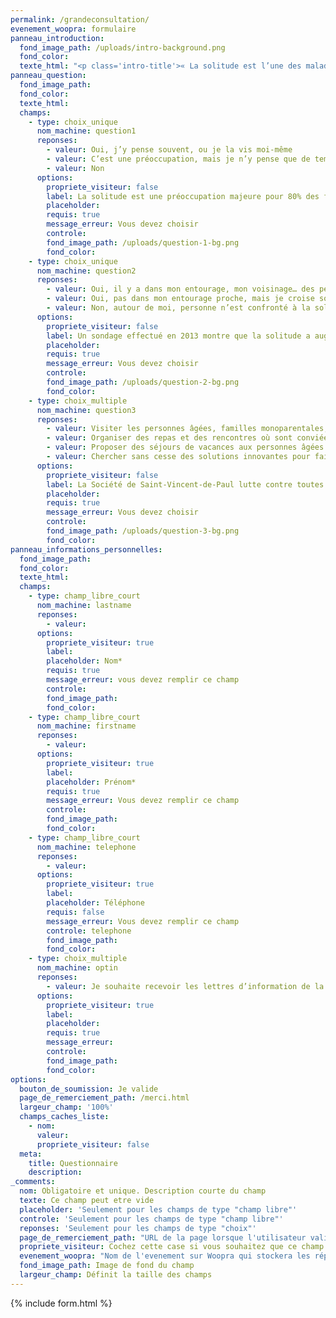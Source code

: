```yaml
---
permalink: /grandeconsultation/
evenement_woopra: formulaire
panneau_introduction:
  fond_image_path: /uploads/intro-background.png
  fond_color:
  texte_html: "<p class='intro-title'>« La solitude est l’une des maladies  les plus répandues »</p><img class='pape' src='/uploads/pape.png' alt='Pape François'/><p class='pape-name'>Pape François</p><p class='description'>Aidez la Société de Saint-Vincent-de-Paul à adapter ses actions aux nouvelles formes de solitude et à leurs conséquences. Prenez quelques instants pour répondre à cette consultation personnelle. Merci</p><a class='button' href='#slide-0'>Je donne mon avis</a>"
panneau_question:
  fond_image_path:
  fond_color:
  texte_html: 
  champs:
    - type: choix_unique
      nom_machine: question1
      reponses:
        - valeur: Oui, j’y pense souvent, ou je la vis moi-même
        - valeur: C’est une préoccupation, mais je n’y pense que de temps en temps
        - valeur: Non
      options:
        propriete_visiteur: false
        label: La solitude est une préoccupation majeure pour 80% des français*. L’est-elle aussi pour vous ?
        placeholder:
        requis: true
        message_erreur: Vous devez choisir
        controle:
        fond_image_path: /uploads/question-1-bg.png
        fond_color:
    - type: choix_unique
      nom_machine: question2
      reponses:
        - valeur: Oui, il y a dans mon entourage, mon voisinage… des personnes qui sont très seules.
        - valeur: Oui, pas dans mon entourage proche, mais je croise souvent des personnes qui me semblent souffrir de solitude.
        - valeur: Non, autour de moi, personne n’est confronté à la solitude.
      options:
        propriete_visiteur: false
        label: Un sondage effectué en 2013 montre que la solitude a augmenté en France, touchant 5 millions de Français en 2013 contre 4 millions en 2010. Avez-vous constaté cette tendance ?
        placeholder:
        requis: true
        message_erreur: Vous devez choisir
        controle:
        fond_image_path: /uploads/question-2-bg.png
        fond_color:
    - type: choix_multiple
      nom_machine: question3
      reponses:
        - valeur: Visiter les personnes âgées, familles monoparentales, personnes hospitalisées et personnes sans logis…
        - valeur: Organiser des repas et des rencontres où sont conviées les personnes seules
        - valeur: Proposer des séjours de vacances aux personnes âgées et aux familles pauvres et isolées
        - valeur: Chercher sans cesse des solutions innovantes pour faire face aux nouvelles situations de pauvreté
      options:
        propriete_visiteur: false
        label: La Société de Saint-Vincent-de-Paul lutte contre toutes les formes de solitude au quotidien. Parmi les actions qu’elle mène dans ce domaine, lesquelles vous semblent particulièrement importantes ? (Plusieurs réponses possibles)
        placeholder:
        requis: true
        message_erreur: Vous devez choisir
        controle:
        fond_image_path: /uploads/question-3-bg.png
        fond_color:
panneau_informations_personnelles:
  fond_image_path:
  fond_color:
  texte_html:
  champs:
    - type: champ_libre_court
      nom_machine: lastname
      reponses:
        - valeur:
      options:
        propriete_visiteur: true
        label: 
        placeholder: Nom*
        requis: true
        message_erreur: vous devez remplir ce champ
        controle:
        fond_image_path:
        fond_color:
    - type: champ_libre_court
      nom_machine: firstname
      reponses:
        - valeur:
      options:
        propriete_visiteur: true
        label: 
        placeholder: Prénom*
        requis: true
        message_erreur: Vous devez remplir ce champ
        controle:
        fond_image_path:
        fond_color:
    - type: champ_libre_court
      nom_machine: telephone
      reponses:
        - valeur:
      options:
        propriete_visiteur: true
        label:
        placeholder: Téléphone
        requis: false
        message_erreur: Vous devez remplir ce champ
        controle: telephone
        fond_image_path:
        fond_color:
    - type: choix_multiple
      nom_machine: optin
      reponses:
        - valeur: Je souhaite recevoir les lettres d’information de la part de la Société de Saint-Vincent-de-Paul
      options:
        propriete_visiteur: true
        label:
        placeholder:
        requis: true
        message_erreur:
        controle:
        fond_image_path:
        fond_color:
options:
  bouton_de_soumission: Je valide
  page_de_remerciement_path: /merci.html
  largeur_champ: '100%'
  champs_caches_liste:
    - nom: 
      valeur: 
      propriete_visiteur: false
  meta:
    title: Questionnaire
    description:
_comments:
  nom: Obligatoire et unique. Description courte du champ
  texte: Ce champ peut etre vide
  placeholder: 'Seulement pour les champs de type "champ libre"'
  controle: 'Seulement pour les champs de type "champ libre"'
  reponses: 'Seulement pour les champs de type "choix"'
  page_de_remerciement_path: "URL de la page lorsque l'utilisateur valide le formulaire"
  propriete_visiteur: Cochez cette case si vous souhaitez que ce champ remonte dans les propriétés du visiteur sur Woopra
  evenement_woopra: "Nom de l'evenement sur Woopra qui stockera les répondants"
  fond_image_path: Image de fond du champ
  largeur_champ: Définit la taille des champs
---
```

{% include form.html %}
